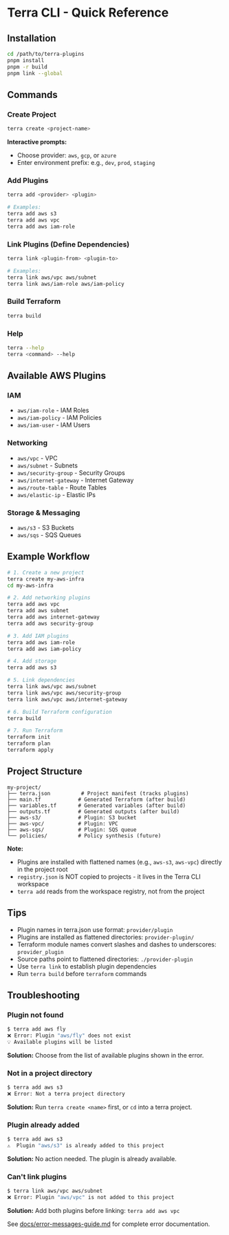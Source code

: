 # Terra CLI - Quick Reference

## Installation
```bash
cd /path/to/terra-plugins
pnpm install
pnpm -r build
pnpm link --global
```

## Commands

### Create Project
```bash
terra create <project-name>
```

**Interactive prompts:**
- Choose provider: `aws`, `gcp`, or `azure`
- Enter environment prefix: e.g., `dev`, `prod`, `staging`

### Add Plugins
```bash
terra add <provider> <plugin>

# Examples:
terra add aws s3
terra add aws vpc
terra add aws iam-role
```

### Link Plugins (Define Dependencies)
```bash
terra link <plugin-from> <plugin-to>

# Examples:
terra link aws/vpc aws/subnet
terra link aws/iam-role aws/iam-policy
```

### Build Terraform
```bash
terra build
```

### Help
```bash
terra --help
terra <command> --help
```

## Available AWS Plugins

### IAM
- `aws/iam-role` - IAM Roles
- `aws/iam-policy` - IAM Policies
- `aws/iam-user` - IAM Users

### Networking
- `aws/vpc` - VPC
- `aws/subnet` - Subnets
- `aws/security-group` - Security Groups
- `aws/internet-gateway` - Internet Gateway
- `aws/route-table` - Route Tables
- `aws/elastic-ip` - Elastic IPs

### Storage & Messaging
- `aws/s3` - S3 Buckets
- `aws/sqs` - SQS Queues

## Example Workflow

```bash
# 1. Create a new project
terra create my-aws-infra
cd my-aws-infra

# 2. Add networking plugins
terra add aws vpc
terra add aws subnet
terra add aws internet-gateway
terra add aws security-group

# 3. Add IAM plugins
terra add aws iam-role
terra add aws iam-policy

# 4. Add storage
terra add aws s3

# 5. Link dependencies
terra link aws/vpc aws/subnet
terra link aws/vpc aws/security-group
terra link aws/vpc aws/internet-gateway

# 6. Build Terraform configuration
terra build

# 7. Run Terraform
terraform init
terraform plan
terraform apply
```

## Project Structure

```
my-project/
├── terra.json          # Project manifest (tracks plugins)
├── main.tf            # Generated Terraform (after build)
├── variables.tf       # Generated variables (after build)
├── outputs.tf         # Generated outputs (after build)
├── aws-s3/            # Plugin: S3 bucket
├── aws-vpc/           # Plugin: VPC
├── aws-sqs/           # Plugin: SQS queue
└── policies/          # Policy synthesis (future)
```

**Note:** 
- Plugins are installed with flattened names (e.g., `aws-s3`, `aws-vpc`) directly in the project root
- `registry.json` is NOT copied to projects - it lives in the Terra CLI workspace
- `terra add` reads from the workspace registry, not from the project

## Tips

- Plugin names in terra.json use format: `provider/plugin`
- Plugins are installed as flattened directories: `provider-plugin/`
- Terraform module names convert slashes and dashes to underscores: `provider_plugin`
- Source paths point to flattened directories: `./provider-plugin`
- Use `terra link` to establish plugin dependencies
- Run `terra build` before `terraform` commands

## Troubleshooting

### Plugin not found
```bash
$ terra add aws fly
❌ Error: Plugin "aws/fly" does not exist
💡 Available plugins will be listed
```
**Solution:** Choose from the list of available plugins shown in the error.

### Not in a project directory
```bash
$ terra add aws s3
❌ Error: Not a terra project directory
```
**Solution:** Run `terra create <name>` first, or `cd` into a terra project.

### Plugin already added
```bash
$ terra add aws s3
⚠️  Plugin "aws/s3" is already added to this project
```
**Solution:** No action needed. The plugin is already available.

### Can't link plugins
```bash
$ terra link aws/vpc aws/subnet
❌ Error: Plugin "aws/vpc" is not added to this project
```
**Solution:** Add both plugins before linking: `terra add aws vpc`

See [docs/error-messages-guide.md](error-messages-guide.md) for complete error documentation.


